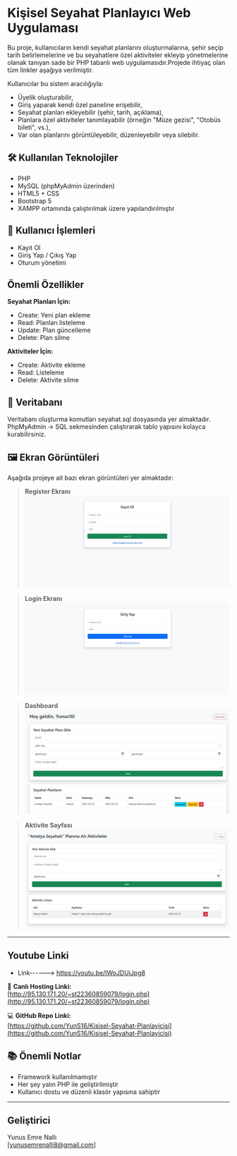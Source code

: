 
#  Kişisel Seyahat Planlayıcı Web Uygulaması

Bu proje, kullanıcıların kendi seyahat planlarını oluşturmalarına, şehir seçip tarih belirlemelerine ve bu seyahatlere özel aktiviteler ekleyip yönetmelerine olanak tanıyan sade bir PHP tabanlı web uygulamasıdır.Projede ihtiyaç olan tüm linkler aşağıya verilmiştir.

Kullanıcılar bu sistem aracılığıyla:
- Üyelik oluşturabilir,
- Giriş yaparak kendi özel paneline erişebilir,
- Seyahat planları ekleyebilir (şehir, tarih, açıklama),
- Planlara özel aktiviteler tanımlayabilir (örneğin "Müze gezisi", "Otobüs bileti", vs.),
- Var olan planlarını görüntüleyebilir, düzenleyebilir veya silebilir.

## 🛠 Kullanılan Teknolojiler

-  PHP 
-  MySQL (phpMyAdmin üzerinden)
-  HTML5 + CSS
-  Bootstrap 5 
-  XAMPP ortamında çalıştırılmak üzere yapılandırılmıştır


## 🔐 Kullanıcı İşlemleri

-  Kayıt Ol 
-  Giriş Yap / Çıkış Yap
-  Oturum yönetimi 

##  Önemli Özellikler

**Seyahat Planları İçin:**
- Create: Yeni plan ekleme
- Read: Planları listeleme
- Update: Plan güncelleme
- Delete: Plan silme

**Aktiviteler İçin:**
- Create: Aktivite ekleme
- Read: Listeleme
- Delete: Aktivite silme

## 🧾 Veritabanı

Veritabanı oluşturma komutları seyahat.sql dosyasında yer almaktadır.  
PhpMyAdmin → SQL sekmesinden çalıştırarak tablo yapısını kolayca kurabilirsiniz.



## 🖼 Ekran Görüntüleri

Aşağıda projeye ait bazı ekran görüntüleri yer almaktadır:

>  **Register Ekranı**  
> ![Kayit](img/register.jpg)

>  **Login Ekranı**  
> ![Giriş](img/login.jpg)

>  **Dashboard**  
> ![Dashboard](img/dashboard.jpg)

>  **Aktivite Sayfası**  
> ![Aktiviteler](img/activities.jpg)



---

## Youtube Linki

- Link------> https://youtu.be/IWoJDUiJpg8

🔗 **Canlı Hosting Linki:**  
[http://95.130.171.20/~st22360859079/login.php](http://95.130.171.20/~st22360859079/login.php)

💻 **GitHub Repo Linki:**  
[https://github.com/YunS16/Kisisel-Seyahat-Planlayicisi](https://github.com/YunS16/Kisisel-Seyahat-Planlayicisi)


## 📚 Önemli Notlar

- Framework kullanılmamıştır
- Her şey yalın PHP ile geliştirilmiştir
- Kullanıcı dostu ve düzenli klasör yapısına sahiptir

---

##  Geliştirici
 Yunus Emre Nallı  
 [yunusemrenalli8@gmail.com]  




